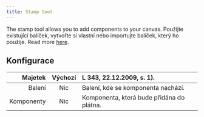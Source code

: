```yaml
---
title: Stamp tool
---
```


The stamp tool allows you to add components to your canvas.
Použijte existující balíček, vytvořte si vlastní nebo importujte balíček, který ho použije. Read more [here](../pack).

## Konfigurace

|    Majetek | Výchozí | L 343, 22.12.2009, s. 1). |
| ---------: | :-----: | :---------------------------------------------------------------------------------------- |
|     Balení |   Nic   | Balení, kde se komponenta nachází.                                        |
| Komponenty |   Nic   | Komponenta, která bude přidána do plátna.                                 |
